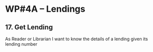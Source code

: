 # WP#4A – Lendings
## 17. Get Lending 
As Reader or Librarian I want to know the details of a lending given its lending number
